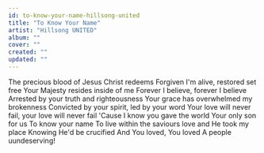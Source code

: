```yaml
---
id: to-know-your-name-hillsong-united
title: "To Know Your Name"
artist: "Hillsong UNITED"
album: ""
cover: ""
created: ""
updated: ""
---
```


The precious blood of Jesus Christ redeems
Forgiven I'm alive, restored set free
Your Majesty resides inside of me
Forever I believe, forever I believe
Arrested by your truth and righteousness
Your grace has overwhelmed my brokenness
Convicted by your spirit, led by your word
Your love will never fail, your love will never fail
'Cause I know you gave the world
Your only son for us
To know your name
To live within the saviours love and He took my place
Knowing He'd be crucified
And You loved, You loved
A people uundeserving!